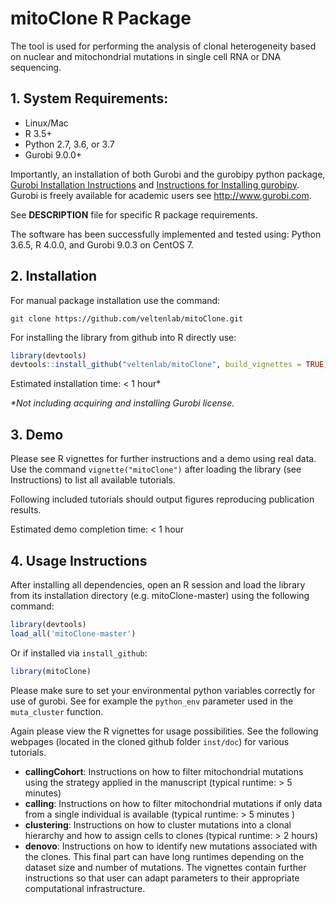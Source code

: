 # mitoClone R Package

The tool is used for performing the analysis of clonal heterogeneity based on nuclear and mitochondrial mutations in single cell RNA or DNA sequencing.

## 1. System Requirements:
   - Linux/Mac
   - R 3.5+
   - Python 2.7, 3.6, or 3.7
   - Gurobi 9.0.0+
   
Importantly, an installation of both Gurobi and the gurobipy python package, [Gurobi Installation Instructions](https://www.gurobi.com/documentation/9.0/quickstart_mac/software_installation_guid.html) and [Instructions for Installing gurobipy](https://support.gurobi.com/hc/en-us/articles/360044290292-How-do-I-install-Gurobi-for-Python-]). Gurobi is freely available for academic users see http://www.gurobi.com.

See **DESCRIPTION** file for specific R package requirements.

The software has been successfully implemented and tested using: Python 3.6.5, R 4.0.0, and Gurobi 9.0.3 on CentOS 7.

## 2. Installation
For manual package installation use the command:

`git clone https://github.com/veltenlab/mitoClone.git`

For installing the library from github into R directly use:

``` r
library(devtools)
devtools::install_github("veltenlab/mitoClone", build_vignettes = TRUE)
```

Estimated installation time: < 1 hour*

*\*Not including acquiring and installing Gurobi license.*

## 3. Demo

Please see R vignettes for further instructions and a demo using real data. Use the command `vignette("mitoClone")` after loading the library (see Instructions) to list all available tutorials.

Following included tutorials should output figures reproducing publication results.

Estimated demo completion time: < 1 hour

## 4. Usage Instructions

After installing all dependencies, open an R session and load the library from its installation directory (e.g. mitoClone-master) using the following command:

``` r
library(devtools)
load_all('mitoClone-master')
```

Or if installed via `install_github`:

``` r
library(mitoClone)
```

Please make sure to set your environmental python variables correctly for use of gurobi. See for example the `python_env` parameter used in the `muta_cluster` function.

Again please view the R vignettes for usage possibilities. See the following webpages (located in the cloned github folder `inst/doc`) for various tutorials.

   - **callingCohort**: Instructions on how to filter mitochondrial mutations using the strategy applied in the manuscript (typical runtime: > 5 minutes)
   - **calling**: Instructions on how to filter mitochondrial mutations if only data from a single individual is available (typical runtime: > 5 minutes )
   - **clustering**: Instructions on how to cluster mutations into a clonal hierarchy and how to assign cells to clones (typical runtime: > 2 hours)
   - **denovo**: Instructions on how to identify new mutations associated with the clones. This final part can have long runtimes depending on the dataset size and number of mutations. The vignettes contain further instructions so that user can adapt parameters to their appropriate computational infrastructure.


